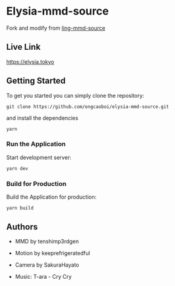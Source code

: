 # Elysia-mmd-source

Fork and modify from [ling-mmd-source](https://github.com/eloraa/ling-mmd-source)

## Live Link

https://elysia.tokyo

## Getting Started

To get you started you can simply clone the repository:

```
git clone https://github.com/ongcaoboi/elysia-mmd-source.git
```

and install the dependencies

```
yarn
```

### Run the Application

Start development server:

    yarn dev

### Build for Production

Build the Application for production:

    yarn build

## Authors

- MMD by tenshimp3rdgen

- Motion by keeprefrigeratedful

- Camera by SakuraHayato

- Music: T-ara - Cry Cry

